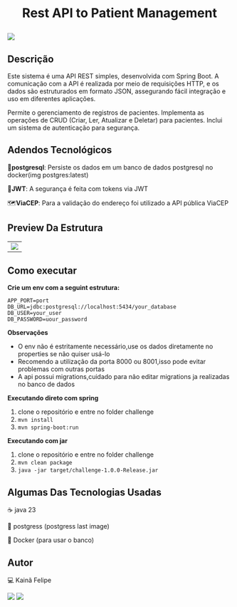 <h1 align="center"> 
  <p>Rest API to Patient Management</p> 
</h1> 

<p> 
  <img src="https://img.shields.io/badge/Challenge%20Completed-8A2BE2">  
</p> 


## Descrição 

Este sistema é uma API REST simples, desenvolvida com Spring Boot. A comunicação com a API é realizada por meio de requisições HTTP, e os dados são estruturados em formato JSON, assegurando fácil integração e uso em diferentes aplicações.

Permite o gerenciamento de registros de pacientes.
Implementa as operações de CRUD (Criar, Ler, Atualizar e Deletar) para pacientes.
Inclui um sistema de autenticação para segurança.

## Adendos Tecnológicos 

🐘**postgresql**: Persiste os dados em um banco de dados postgresql no docker(img postgres:latest) 

🔐**JWT**: A segurança é feita com tokens via JWT

🗺️**ViaCEP**: Para a validação do endereço foi utilizado a API pública ViaCEP


## Preview Da Estrutura
|        |
|------|
| <img src="https://github.com/user-attachments/assets/6814fdc9-f33a-44d5-9b7a-7903972428a0"/>



## Como executar 

**Crie um env com a seguint estrutura:** 
``` env
APP_PORT=port
DB_URL=jdbc:postgresql://localhost:5434/your_database
DB_USER=your_user
DB_PASSWORD=uour_password
```
**Observações**
- O env não é estritamente necessário,use os dados diretamente no properties se não quiser usá-lo
- Recomendo a utilização da porta 8000 ou 8001,isso pode evitar problemas com outras portas
- A api possui migrations,cuidado para não editar migrations ja realizadas no banco de dados

**Executando direto com spring**

1. clone o repositório e entre no folder challenge
2. `mvn install`
3. `mvn spring-boot:run`

**Executando com jar**
1. clone o repositório e entre no folder challenge
2. `mvn clean package`
3. `java -jar target/challenge-1.0.0-Release.jar` 

## Algumas Das Tecnologias Usadas 

☕ java 23 

🐘 postgress (postgress last image) 
 
🐳 Docker (para usar o banco)  

## Autor

💻 Kainã Felipe
<div> 
</a>
<a href = "mailto:contato.eleuteriokaina@gmail.com"> <img src="https://img.shields.io/badge/-Gmail-%23333?style=for-the-badge&logo=gmail&logoColor=white" target="_blank"></a>
<a href="https://www.linkedin.com/in/kain%C3%A3-eleut%C3%A9rio-9528a3208/" target="_blank"><img src="https://img.shields.io/badge/-LinkedIn-%230077B5?style=for-the-badge&logo=linkedin&logoColor=white"  target="_blank"></a> 
</div>&nbsp;&nbsp;
 
